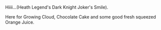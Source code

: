 Hiiii...(Heath Legend's Dark Knight Joker's Smile). 

Here for Growing Cloud, Chocolate Cake and some good fresh squeezed Orange Juice.

<!---
CloudEthos/CloudEthos is a ✨ special ✨ repository because its `README.md` (this file) appears on your GitHub profile.
You can click the Preview link to take a look at your changes.
--->
